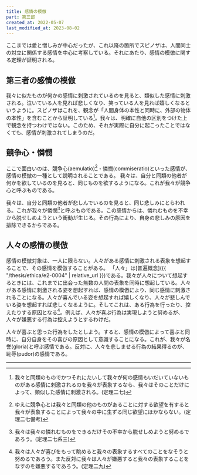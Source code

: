 ```yaml
---
title: 感情の模倣
part: 第三部
created_at: 2022-05-07
last_modified_at: 2023-08-02
---
```


ここまでは愛と憎しみが中心だったが、これ以降の箇所でスピノザは、人間同士の対立に関係する感情を中心に考察している。それにあたり、感情の模倣に関する定理が証明される。

## 第三者の感情の模倣

我々に似たものが何かの感情に刺激されているのを見ると、類似した感情に刺激される。泣いている人を見れば悲しくなり、笑っている人を見れば嬉しくなるというように。スピノザはこれを、観念が「人間身体の本性と同時に、外部の物体の本性」を含むことから証明している[^ref1]。我々は、明確に自他の区別をつけた上で観念を持つわけではない。このため、それが実際に自分に起こったことではなくても、感情が刺激されてしまうのだ。

[^ref1]:我々と同類のものでかつそれにたいして我々が何の感情もいだいていないものがある感情に刺激されるのを我々が表象するなら、我々はそのことだけによって、類似した感情に刺激される。(定理二七)

## 競争心・憐憫

ここで面白いのは、競争心(aemulatio)[^ref2]・憐憫(commiseratio)といった感情が、感情の模倣の一種として説明されることである。
我々は、自分と同類の他者が何かを欲しているのを見ると、同じものを欲するようになる。これが我々が競争心と呼ぶものである。

[^ref2]:ゆえに競争心とは我々と同類の他のものがあることに対する欲望を有すると我々が表象することによって我々の中に生ずる同じ欲望にほかならない。(定理二七備考)

我々は、自分と同類の他者が悲しんでいるのを見ると、同じ悲しみにとらわれる。これが我々が憐憫[^ref3]と呼ぶものである。この感情からは、憐れむものを不幸から脱せしめようという衝動が生じる。その行為により、自身の悲しみの原因を排除できるからである。

[^ref3]:我々は我々の憐れむものをできるだけその不幸から脱せしめようと努めるであろう。(定理二七系三)

## 人々の感情の模倣

感情の模倣対象は、一人に限らない。人々がある感情に刺激される表象を想起することで、その感情を模倣することがある。
「人々」は[普遍概念]({{ "/thesis/ethica/e2-0004" | relative_url }})である。我々が人々について想起するときには、これまでに出会った無数の人間の表象を同時に想起している。人々がある感情に刺激される姿を想起すれば、感情の模倣により、同じ感情に刺激されることになる。人々が喜んでいる姿を想起すれば嬉しくなり、人々が悲しんでいる姿を想起すれば悲しくなるように。そしてこれは、ある行為を行ったり、控えたりする原因となる[^ref4]。例えば、人々が喜ぶ行為は実現しようと努めるが、人々が嫌悪する行為は控えようとするわけだ。

[^ref4]:我々は人々が喜びをもって眺めると我々の表象するすべてのことをなそうと努めるであろう。また反対に我々は人々が嫌悪すると我々の表象することをなすのを嫌悪するであろう。(定理二九)

人々が喜ぶと思った行為をしたとしよう。すると、感情の模倣によって喜ぶと同時に、自分自身をその喜びの原因として意識することになる。これが、我々が名誉(gloria)と呼ぶ感情である。反対に、人々を悲しませる行為の結果得るのが、恥辱(pudor)の感情である。

---
